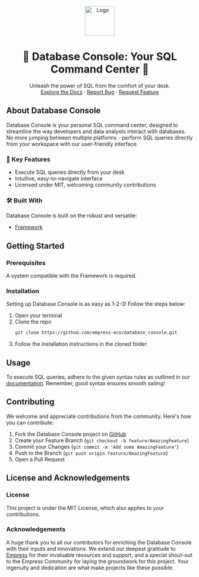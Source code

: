 <div align="center">
<img src="https://grow.empress.eco/uploads/default/original/2X/1/1f1e1044d3864269d2a613577edb9763890422ab.png" alt="Logo" width="80" height="80">
<h1 align="center">🚀 Database Console: Your SQL Command Center 🚀</h1>
<p align="center">
Unleash the power of SQL from the comfort of your desk.
<br />
<a href="https://empress.eco/">Explore the Docs</a>
·
<a href="https://github.com/empress-eco/database_console/issues">Report Bug</a>
·
<a href="https://github.com/empress-eco/database_console/issues">Request Feature</a>
</p>
</div>

## About Database Console

Database Console is your personal SQL command center, designed to streamline the way developers and data analysts interact with databases. No more jumping between multiple platforms - perform SQL queries directly from your workspace with our user-friendly interface. 

### 🌟 Key Features
- Execute SQL queries directly from your desk
- Intuitive, easy-to-navigate interface
- Licensed under MIT, welcoming community contributions

### 🛠 Built With
Database Console is built on the robust and versatile:
- [Framework](https://Empress.io/)

## Getting Started

### Prerequisites
A system compatible with the Framework is required.

### Installation
Setting up Database Console is as easy as 1-2-3! Follow the steps below:

1. Open your terminal
2. Clone the repo
   ```sh
   git clone https://github.com/empress-eco/database_console.git
   ```
3. Follow the installation instructions in the cloned folder

## Usage
To execute SQL queries, adhere to the given syntax rules as outlined in our [documentation](https://empress.eco/). Remember, good syntax ensures smooth sailing!

## Contributing
We welcome and appreciate contributions from the community. Here's how you can contribute:

1. Fork the Database Console project on [GitHub](https://github.com/empress-eco/database_console)
2. Create your Feature Branch (`git checkout -b feature/AmazingFeature`)
3. Commit your Changes (`git commit -m 'Add some AmazingFeature'`)
4. Push to the Branch (`git push origin feature/AmazingFeature`)
5. Open a Pull Request

## License and Acknowledgements

### License
This project is under the MIT License, which also applies to your contributions.

### Acknowledgements
A huge thank you to all our contributors for enriching the Database Console with their inputs and innovations. We extend our deepest gratitude to [Empress](https://empress.eco/) for their invaluable resources and support, and a special shout-out to the Empress Community for laying the groundwork for this project. Your ingenuity and dedication are what make projects like these possible.
```
